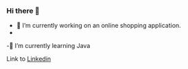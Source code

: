 ### Hi there 👋
- 🔭 I’m currently working on an online shopping application.
- 
-🌱 I’m currently learning Java
  
  Link to [Linkedin](http://www.linkedin.com/in/ChukwumaWilliams)
<!--
**WilliamsChukwuma/WilliamsChukwuma** is a ✨ _special_ ✨ repository because its `README.md` (this file) appears on your GitHub profile.

Here are some ideas to get you started:

- 🔭 I’m currently working on ...
- 🌱 I’m currently learning ...
- 👯 I’m looking to collaborate on ...
- 🤔 I’m looking for help with ...
- 💬 Ask me about ...
- 📫 How to reach me: ...
- 😄 Pronouns: ...
- ⚡ Fun fact: ...
-->
